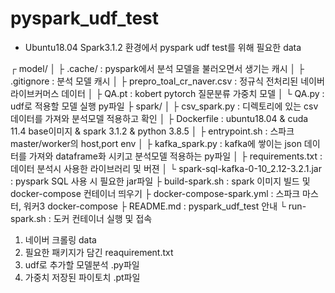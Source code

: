 # pyspark_udf_test

* Ubuntu18.04 Spark3.1.2 환경에서 pyspark udf test를 위해 필요한 data

┌ model/
│  ├ .cache/ : pyspark에서 분석 모델을 불러오면서 생기는 캐시
│  ├ .gitignore : 분석 모델 캐시
│  ├ prepro_toal_cr_naver.csv : 정규식 전처리된 네이버라이브커머스 데이터
│  ├ QA.pt : kobert pytorch 질문분류 가중치 모델 
│  └ QA.py : udf로 적용할 모델 실행 py파일
├ spark/
│  ├ csv_spark.py : 디렉토리에 있는 csv 데이터를 가져와 분석모델 적용하고 확인
│  ├ Dockerfile : ubuntu18.04 & cuda 11.4 base이미지 & spark 3.1.2 & python 3.8.5 
│  ├ entrypoint.sh : 스파크 master/worker의 host,port env
│  ├ kafka_spark.py : kafka에 쌓이는 json 데이터를 가져와 dataframe화 시키고 분석모델 적용하는 py파일
│  ├ requirements.txt : 데이터 분석시 사용한 라이브러리 및 버젼 
│  └ spark-sql-kafka-0-10_2.12-3.2.1.jar : pyspark SQL 사용 시 필요한 jar파일
├ build-spark.sh : spark 이미지 빌드 및 docker-compose 컨테이너 띄우기
├ docker-compose-spark.yml : 스파크 마스터, 워커3 docker-compose
├ README.md : pyspark_udf_test 안내
└ run-spark.sh : 도커 컨테이너 실행 및 접속

1. 네이버 크롤링 data
2. 필요한 패키지가 담긴 reaquirement.txt
3. udf로 추가할 모델분석 .py파일
4. 가중치 저장된 파이토치 .pt파일
